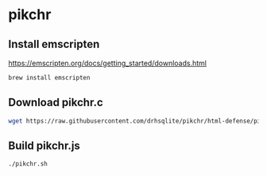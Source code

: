 # pikchr

## Install emscripten

<https://emscripten.org/docs/getting_started/downloads.html>

```bash
brew install emscripten
```

## Download pikchr.c

```bash
wget https://raw.githubusercontent.com/drhsqlite/pikchr/html-defense/pikchr.c
```

## Build pikchr.js

```bash
./pikchr.sh
```

